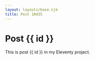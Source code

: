 ```yaml
---
layout: layouts/base.njk
title: Post 10435
---
```


# Post {{ id }}

This is post {{ id }} in my Eleventy project.
